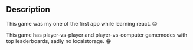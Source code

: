 ## Description

This game was my one of the first app while learning react. 😊

This game has player-vs-player and player-vs-computer gamemodes with top leaderboards, sadly no localstorage. 😁



